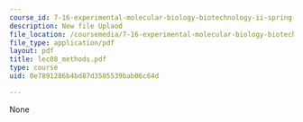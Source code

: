 ```yaml
---
course_id: 7-16-experimental-molecular-biology-biotechnology-ii-spring-2005
description: New file Uplaod
file_location: /coursemedia/7-16-experimental-molecular-biology-biotechnology-ii-spring-2005/0e7891286b4bd87d3505539bab06c64d_lec08_methods.pdf
file_type: application/pdf
layout: pdf
title: lec08_methods.pdf
type: course
uid: 0e7891286b4bd87d3505539bab06c64d

---
```

None